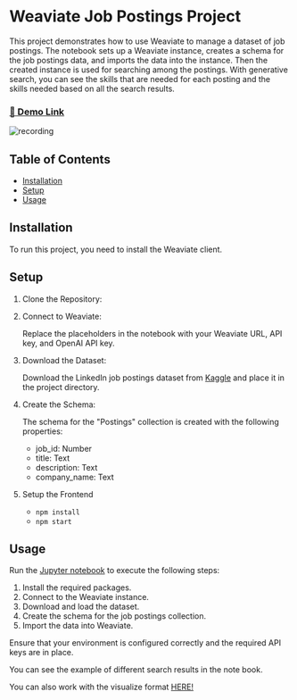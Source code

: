 # Weaviate Job Postings Project

This project demonstrates how to use Weaviate to manage a dataset of job postings. The notebook sets up a Weaviate instance, creates a schema for the job postings data, and imports the data into the instance. Then the created instance is used for searching among the postings. With generative search, you can see the skills that are needed for each posting and the skills needed based on all the search results.


### [🔗 Demo Link](http://weaviate.netlify.app/)

![recording](https://github.com/neginghasemi/weaviate-test/assets/61196570/221100e7-a058-468b-b353-addf4958c11b)


## Table of Contents

- [Installation](#installation)
- [Setup](#setup)
- [Usage](#usage)

## Installation

To run this project, you need to install the Weaviate client.

## Setup

1. Clone the Repository:

2. Connect to Weaviate:

    Replace the placeholders in the notebook with your Weaviate URL, API key, and OpenAI API key.

3. Download the Dataset:

    Download the LinkedIn job postings dataset from [Kaggle](https://www.kaggle.com/datasets/arshkon/linkedin-job-postings) and place it in the project directory.

4. Create the Schema:

    The schema for the "Postings" collection is created with the following properties:
    - job_id: Number
    - title: Text
    - description: Text
    - company_name: Text
5. Setup the Frontend
    - `npm install`
    - `npm start`
## Usage

Run the [Jupyter notebook](./Weaviate-Test-1.ipynb) to execute the following steps:

1. Install the required packages.
2. Connect to the Weaviate instance.
3. Download and load the dataset.
4. Create the schema for the job postings collection.
5. Import the data into Weaviate.

Ensure that your environment is configured correctly and the required API keys are in place.

You can see the example of different search results in the note book.

You can also work with the visualize format [HERE!](https://weaviate.netlify.app)
